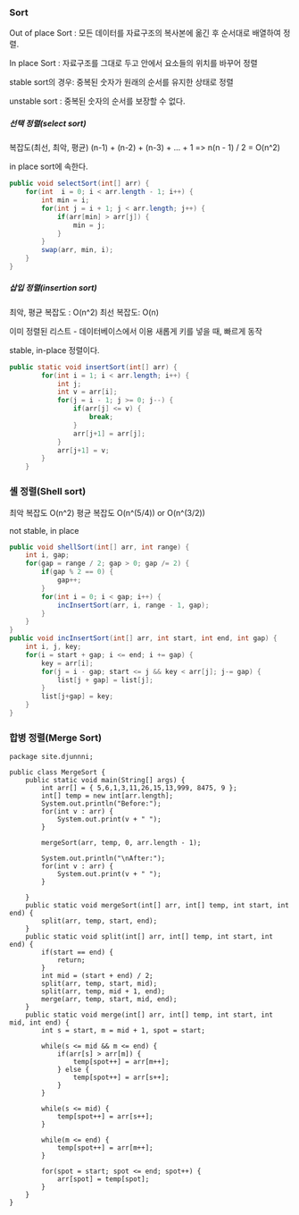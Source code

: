 ### Sort

Out of place Sort : 모든 데이터를 자료구조의 복사본에 옮긴 후 순서대로 배열하여 정렬.

In place Sort : 자료구조를 그대로 두고 안에서 요소들의 위치를 바꾸어 정렬

stable sort의 경우: 중복된 숫자가 원래의 순서를 유지한 상태로 정렬

unstable sort : 중복된 숫자의 순서를 보장할 수 없다.

##### 선택 정렬(select sort)

복잡도(최선, 최악, 평균)
(n-1) + (n-2) + (n-3) + ... + 1 => n(n - 1) / 2 = O(n^2)

in place sort에 속한다.

```java
public void selectSort(int[] arr) {
    for(int  i = 0; i < arr.length - 1; i++) {
        int min = i;
        for(int j = i + 1; j < arr.length; j++) {
            if(arr[min] > arr[j]) {
                min = j;
            }
        }
        swap(arr, min, i);
    }
}
```

##### 삽입 정렬(insertion sort)

최악, 평균 복잡도 : O(n^2)
최선 복잡도: O(n)

이미 정렬된 리스트 - 데이터베이스에서 이용
새롭게 키를 넣을 때, 빠르게 동작

stable, in-place 정렬이다.

```java
public static void insertSort(int[] arr) {
        for(int i = 1; i < arr.length; i++) {
            int j;
            int v = arr[i];
            for(j = i - 1; j >= 0; j--) {
                if(arr[j] <= v) {
                    break;
                }
                arr[j+1] = arr[j];
            }
            arr[j+1] = v;
        }
    }
```

### 셸 정렬(Shell sort)

최악 복잡도 O(n^2)
평균 복잡도 O(n^(5/4)) or O(n^(3/2))

not stable, in place

```java
public void shellSort(int[] arr, int range) {
    int i, gap;
    for(gap = range / 2; gap > 0; gap /= 2) {
        if(gap % 2 == 0) {
            gap++;
        }
        for(int i = 0; i < gap; i++) {
            incInsertSort(arr, i, range - 1, gap);
        }
    }
}
public void incInsertSort(int[] arr, int start, int end, int gap) {
    int i, j, key;
    for(i = start + gap; i <= end; i += gap) {
        key = arr[i];
        for(j = i - gap; start <= j && key < arr[j]; j-= gap) {
            list[j + gap] = list[j];
        }
        list[j+gap] = key;
    }
}
```

### 합병 정렬(Merge Sort)

```
package site.djunnni;

public class MergeSort {
	public static void main(String[] args) {
		int arr[] = { 5,6,1,3,11,26,15,13,999, 8475, 9 };
		int[] temp = new int[arr.length];
		System.out.println("Before:");
		for(int v : arr) {
			System.out.print(v + " ");
		}
		
		mergeSort(arr, temp, 0, arr.length - 1);
		
		System.out.println("\nAfter:");
		for(int v : arr) {
			System.out.print(v + " ");
		}
		
	}
	public static void mergeSort(int[] arr, int[] temp, int start, int end) {
		split(arr, temp, start, end);
	}
	public static void split(int[] arr, int[] temp, int start, int end) {
		if(start == end) {
			return;
		}
		int mid = (start + end) / 2;
		split(arr, temp, start, mid);
		split(arr, temp, mid + 1, end);
		merge(arr, temp, start, mid, end);
	}
	public static void merge(int[] arr, int[] temp, int start, int mid, int end) {
		int s = start, m = mid + 1, spot = start;
		
		while(s <= mid && m <= end) {
			if(arr[s] > arr[m]) {
				temp[spot++] = arr[m++];
			} else {
				temp[spot++] = arr[s++];
			}
		}
		
		while(s <= mid) {
			temp[spot++] = arr[s++];
		}
		
		while(m <= end) {
			temp[spot++] = arr[m++];
		}
		
		for(spot = start; spot <= end; spot++) {
			arr[spot] = temp[spot];
		}
	}
}

```
